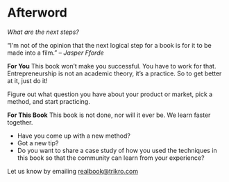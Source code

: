 # Afterword

*What are the next steps?*

“I'm not of the opinion that the next logical step for a book is for it to be made into a film.” 
*– Jasper Fforde*

**For You**
This book won’t make you successful. You have to work for that. Entrepreneurship is not an academic theory, it’s a practice. So to get better at it, just do it!

Figure out what question you have about your product or market, pick a method, and start practicing.

**For This Book**
This book is not done, nor will it ever be. We learn faster together. 

* Have you come up with a new method?
* Got a new tip?
* Do you want to share a case study of how you used the techniques in this book so that the community can learn from your experience?
 
Let us know by emailing realbook@trikro.com
